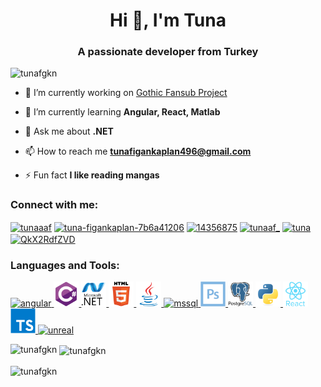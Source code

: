 <h1 align="center">Hi 👋, I'm Tuna</h1>
<h3 align="center">A passionate developer from Turkey</h3>

<p align="left"> <img src="https://komarev.com/ghpvc/?username=tunafgkn&label=Profile%20views&color=0e75b6&style=flat" alt="tunafgkn" /> </p>

- 🔭 I’m currently working on [Gothic Fansub Project](https://github.com/TunaFGKN/GothicFansub)

- 🌱 I’m currently learning **Angular, React, Matlab**

- 💬 Ask me about **.NET**

- 📫 How to reach me **tunafigankaplan496@gmail.com**

- ⚡ Fun fact **I like reading mangas**

<h3 align="left">Connect with me:</h3>
<p align="left">
<a href="https://twitter.com/tunaaaf" target="blank"><img align="center" src="https://raw.githubusercontent.com/rahuldkjain/github-profile-readme-generator/master/src/images/icons/Social/twitter.svg" alt="tunaaaf" height="30" width="40" /></a>
<a href="https://linkedin.com/in/tuna-figankaplan-7b6a41206" target="blank"><img align="center" src="https://raw.githubusercontent.com/rahuldkjain/github-profile-readme-generator/master/src/images/icons/Social/linked-in-alt.svg" alt="tuna-figankaplan-7b6a41206" height="30" width="40" /></a>
<a href="https://stackoverflow.com/users/14356875" target="blank"><img align="center" src="https://raw.githubusercontent.com/rahuldkjain/github-profile-readme-generator/master/src/images/icons/Social/stack-overflow.svg" alt="14356875" height="30" width="40" /></a>
<a href="https://instagram.com/tunaaf_" target="blank"><img align="center" src="https://raw.githubusercontent.com/rahuldkjain/github-profile-readme-generator/master/src/images/icons/Social/instagram.svg" alt="tunaaf_" height="30" width="40" /></a>
<a href="https://www.youtube.com/@tunaaf_" target="blank"><img align="center" src="https://raw.githubusercontent.com/rahuldkjain/github-profile-readme-generator/master/src/images/icons/Social/youtube.svg" alt="tuna" height="30" width="40" /></a>
<a href="https://discord.gg/QkX2RdfZVD" target="blank"><img align="center" src="https://raw.githubusercontent.com/rahuldkjain/github-profile-readme-generator/master/src/images/icons/Social/discord.svg" alt="QkX2RdfZVD" height="30" width="40" /></a>
</p>

<h3 align="left">Languages and Tools:</h3>
<p align="left"> <a href="https://angular.io" target="_blank" rel="noreferrer"> <img src="https://angular.io/assets/images/logos/angular/angular.svg" alt="angular" width="40" height="40"/> </a> <a href="https://www.w3schools.com/cs/" target="_blank" rel="noreferrer"> <img src="https://raw.githubusercontent.com/devicons/devicon/master/icons/csharp/csharp-original.svg" alt="csharp" width="40" height="40"/> </a> <a href="https://dotnet.microsoft.com/" target="_blank" rel="noreferrer"> <img src="https://raw.githubusercontent.com/devicons/devicon/master/icons/dot-net/dot-net-original-wordmark.svg" alt="dotnet" width="40" height="40"/> </a> <a href="https://www.w3.org/html/" target="_blank" rel="noreferrer"> <img src="https://raw.githubusercontent.com/devicons/devicon/master/icons/html5/html5-original-wordmark.svg" alt="html5" width="40" height="40"/> </a> <a href="https://www.java.com" target="_blank" rel="noreferrer"> <img src="https://raw.githubusercontent.com/devicons/devicon/master/icons/java/java-original.svg" alt="java" width="40" height="40"/> </a> <a href="https://www.microsoft.com/en-us/sql-server" target="_blank" rel="noreferrer"> <img src="https://www.svgrepo.com/show/303229/microsoft-sql-server-logo.svg" alt="mssql" width="40" height="40"/> </a> <a href="https://www.photoshop.com/en" target="_blank" rel="noreferrer"> <img src="https://raw.githubusercontent.com/devicons/devicon/master/icons/photoshop/photoshop-line.svg" alt="photoshop" width="40" height="40"/> </a> <a href="https://www.postgresql.org" target="_blank" rel="noreferrer"> <img src="https://raw.githubusercontent.com/devicons/devicon/master/icons/postgresql/postgresql-original-wordmark.svg" alt="postgresql" width="40" height="40"/> </a> <a href="https://www.python.org" target="_blank" rel="noreferrer"> <img src="https://raw.githubusercontent.com/devicons/devicon/master/icons/python/python-original.svg" alt="python" width="40" height="40"/> </a> <a href="https://reactjs.org/" target="_blank" rel="noreferrer"> <img src="https://raw.githubusercontent.com/devicons/devicon/master/icons/react/react-original-wordmark.svg" alt="react" width="40" height="40"/> </a> <a href="https://www.typescriptlang.org/" target="_blank" rel="noreferrer"> <img src="https://raw.githubusercontent.com/devicons/devicon/master/icons/typescript/typescript-original.svg" alt="typescript" width="40" height="40"/> </a> <a href="https://unrealengine.com/" target="_blank" rel="noreferrer"> <img src="https://raw.githubusercontent.com/kenangundogan/fontisto/036b7eca71aab1bef8e6a0518f7329f13ed62f6b/icons/svg/brand/unreal-engine.svg" alt="unreal" width="40" height="40"/> </a> </p>

<p><img align="left" src="https://github-readme-stats.vercel.app/api/top-langs?username=tunafgkn&show_icons=true&locale=en&layout=compact" alt="tunafgkn" /></p>

<p>&nbsp;<img align="center" src="https://github-readme-stats.vercel.app/api?username=tunafgkn&show_icons=true&locale=en" alt="tunafgkn" /></p>

<p><img align="center" src="https://github-readme-streak-stats.herokuapp.com/?user=tunafgkn&" alt="tunafgkn" /></p>
